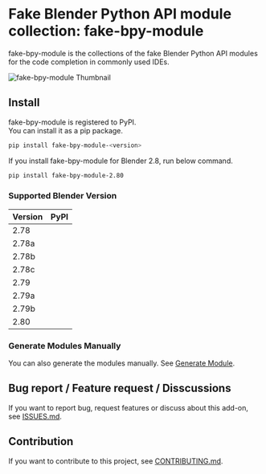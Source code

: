 # Fake Blender Python API module collection: fake-bpy-module

fake-bpy-module is the collections of the fake Blender Python API modules for the code completion in commonly used IDEs.

![fake-bpy-module Thumbnail](https://raw.githubusercontent.com/nutti/fake-bpy-module/master/docs/images/fake-bpy-module_thumbnail.png)

## Install

fake-bpy-module is registered to PyPI.  
You can install it as a pip package.

```sh
pip install fake-bpy-module-<version>
```

If you install fake-bpy-module for Blender 2.8, run below command.

```sh
pip install fake-bpy-module-2.80
```


### Supported Blender Version

|Version|PyPI|
|---|---|
|2.78||
|2.78a||
|2.78b||
|2.78c||
|2.79||
|2.79a||
|2.79b||
|2.80||


### Generate Modules Manually

You can also generate the modules manually. See [Generate Module](https://github.com/nutti/fake-bpy-module/blob/master/docs/generate_modules.md).


## Bug report / Feature request / Disscussions

If you want to report bug, request features or discuss about this add-on, see [ISSUES.md](https://github.com/nutti/fake-bpy-module/blob/master/ISSUES.md).


## Contribution

If you want to contribute to this project, see [CONTRIBUTING.md](https://github.com/nutti/fake-bpy-module/blob/master/CONTRIBUTING.md).
